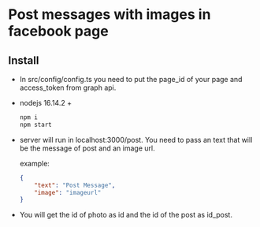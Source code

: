 # Post messages with images in facebook page

## Install

-   In src/config/config.ts you need to put the page_id of your page and access_token from graph api.

-   nodejs 16.14.2 +

    ```bash
    npm i
    npm start
    ```

-   server will run in localhost:3000/post.
    You need to pass an text that will be the message of post and an image url.

    example:

    ```json
    {
    	"text": "Post Message",
    	"image": "imageurl"
    }
    ```

-   You will get the id of photo as id and the id of the post as id_post.
